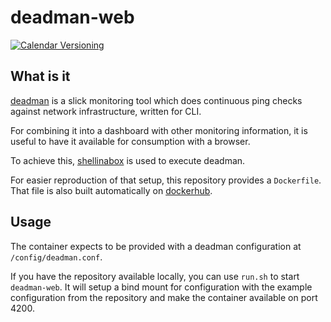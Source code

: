 # deadman-web

[![Calendar Versioning](https://img.shields.io/badge/calver-YYYY.0M.MICRO-blue.svg)](http://calver.org/ "Calendar Versioning")

## What is it

[deadman](https://github.com/upa/deadman/) is a slick monitoring tool which does
continuous ping checks against network infrastructure, written for CLI.

For combining it into a dashboard with other monitoring information, it is useful
to have it available for consumption with a browser.

To achieve this, [shellinabox](https://github.com/shellinabox/shellinabox) is used
to execute deadman.

For easier reproduction of that setup, this repository provides a `Dockerfile`.
That file is also built automatically on
[dockerhub](https://hub.docker.com/r/cfra/deadman-web).

## Usage

The container expects to be provided with a deadman configuration at
`/config/deadman.conf`.

If you have the repository available locally, you can use `run.sh` to start
`deadman-web`. It will setup a bind mount for configuration with the
example configuration from the repository and make the container available
on port 4200.
